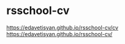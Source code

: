 # rsschool-cv


https://edavetisyan.github.io/rsschool-cv/cv \
https://edavetisyan.github.io/rsschool-cv/
